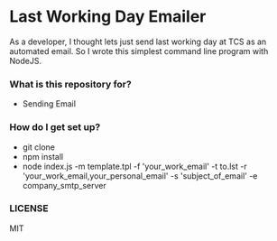 # Last Working Day Emailer #

As a developer, I thought lets just send last working day at TCS as an automated email.
So I wrote this simplest command line program with NodeJS.

### What is this repository for? ###

* Sending Email

### How do I get set up? ###

* git clone 
* npm install
*  node index.js -m template.tpl  -f 'your_work_email' -t to.lst -r 'your_work_email,your_personal_email' -s 'subject_of_email' -e company_smtp_server

### LICENSE ###

MIT
